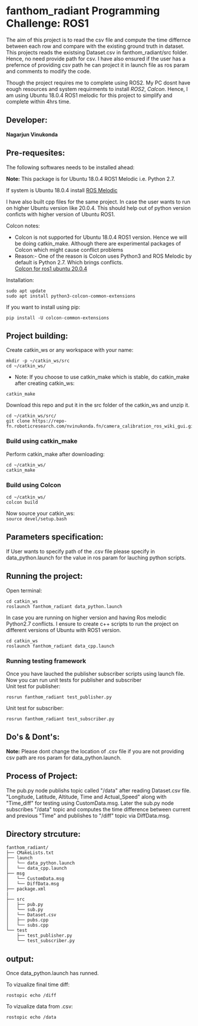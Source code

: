 # fanthom_radiant Programming Challenge: ROS1

The aim of this project is to read the csv file and compute the time differnce between each row and compare with the existing ground truth in dataset. This projects reads the existsing Dataset.csv in fanthom_radiant/src folder. Hence, no need provide path for csv. I have also ensured if the user has a prefernce of providing csv path he can project it in launch file as ros param and comments to modify the code. 

Though the project requires me to complete using ROS2. My PC dosnt have eough resources and system requirments to install *ROS2*, *Calcon*. Hence, I am using Ubuntu 18.0.4 ROS1 melodic for this project to simplify and complete within 4hrs time.


## Developer: 
**Nagarjun Vinukonda**

## Pre-requesites:

The following softwares needs to be installed ahead:

**Note:** This package is for Ubuntu 18.0.4 ROS1 Melodic i.e. Python 2.7.

If system is Ubuntu 18.0.4 install [ROS Melodic](http://wiki.ros.org/melodic/Installation/Ubuntu)

I have also built cpp files for the same project. In case the user wants to run on higher Ubuntu version like 20.0.4. This should help out of python version conficts with higher version of Ubuntu ROS1. 


Colcon notes:<br />
* Colcon is not supported for Ubuntu 18.0.4 ROS1 version. Hence we will be doing catkin_make. Although there are experimental packages of Colcon which might cause conflict problems <br />
* Reason:- One of the reason is Colcon uses Python3 and ROS Melodic by default is Python 2.7. Which brings conflicts. <br />
[Colcon for ros1 ubuntu 20.0.4](https://colcon.readthedocs.io/en/released/user/installation.html)

Installation:<br />
```
sudo apt update
sudo apt install python3-colcon-common-extensions
```
If you want to install using pip:<br />
```
pip install -U colcon-common-extensions
```

## Project building:

Create catkin_ws or any workspace with your name: <br />

```
mkdir -p ~/catkin_ws/src
cd ~/catkin_ws/
```
* Note: If you choose to use catkin_make which is stable, do catkin_make after creating catkin_ws:
```
catkin_make 
```

Download this repo and put it in the src folder of the catkin_ws and unzip it.
```
cd ~/catkin_ws/src/
git clone https://repo-fn.roboticresearch.com/nvinukonda.fn/camera_calibration_ros_wiki_gui.git
```


### Build using catkin_make
Perform catkin_make after downloading:<br />
```
cd ~/catkin_ws/
catkin_make
```
### Build using Colcon
```
cd ~/catkin_ws/
colcon build
```

Now source your catkin_ws:<br />
`source devel/setup.bash`

## Parameters specification:

If User wants to specify path of the .csv file please specify in data_python.launch for the value in ros param for lauching python scripts.<br/>

## Running the project:

Open terminal:

```
cd catkin_ws
roslaunch fanthom_radiant data_python.launch
```

In case you are running on higher version and having Ros melodic Python2.7 conflicts. I ensure to create c++ scripts to run the project on different versions of Ubuntu with ROS1 version. 

```
cd catkin_ws
roslaunch fanthom_radiant data_cpp.launch
```

### Running testing framework
Once you have lauched the publisher subscriber scripts using launch file. Now you can run unit tests for publisher and subscriber <br/>
Unit test for publisher:
```
rosrun fanthom_radiant test_publisher.py
```

Unit test for subscriber:
```
rosrun fanthom_radiant test_subscriber.py
```

## Do's & Dont's:

**Note:** Please dont change the location of .csv file if you are not providing csv path are ros param for data_python.launch.


## Process of Project:
The pub.py node publishs topic called "/data" after reading Dataset.csv file. "Longitude, Latitude, Altitude, Time and Actual_Speed" along with "Time_diff" for testing using CustomData.msg. Later the sub.py node subscribes "/data" topic and computes the time difference between current and previous "Time" and publishes to "/diff" topic via DiffData.msg. 


## Directory strcuture:

```
fanthom_radiant/
├── CMakeLists.txt
├── launch
│   └── data_python.launch
│   └── data_cpp.launch
├── msg
│   └── CustomData.msg
│   └── DiffData.msg
├── package.xml
|
├── src
│   ├── pub.py
│   └── sub.py
│   └── Dataset.csv
│   ├── pubs.cpp
│   └── subs.cpp 
└── test
    ├── test_publisher.py
    └── test_subscriber.py

```

## output:

Once data_python.launch has runned.<br/>

To vizualize final time diff:
```
rostopic echo /diff
``` 

To vizualize data from .csv:
```
rostopic echo /data
``` 



